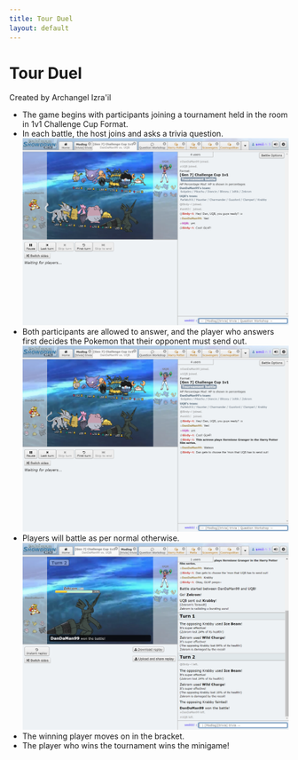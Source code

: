 ```yaml
---
title: Tour Duel
layout: default
---
```


# Tour Duel

Created by Archangel Izra'il

- The game begins with participants joining a tournament held in the room in 1v1 Challenge Cup Format.
- In each battle, the host joins and asks a trivia question. 
![Tour Duel 1](/assets/images/tour-duel-1.png)
- Both participants are allowed to answer, and the player who answers first decides the Pokemon that their opponent must send out.
![Tour Duel 2](/assets/images/tour-duel-2.png)
- Players will battle as per normal otherwise.
![Tour Duel 3](/assets/images/tour-duel-3.png)
- The winning player moves on in the bracket.
- The player who wins the tournament wins the minigame!
